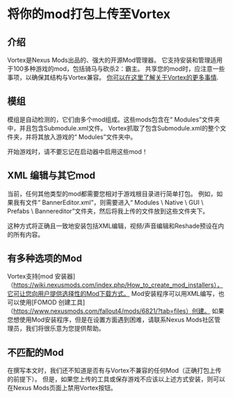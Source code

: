 # 将你的mod打包上传至Vortex

## 介绍
Vortex是Nexus Mods出品的、强大的开源Mod管理器。 它支持安装和管理适用于100多种游戏的mod，包括骑马与砍杀2：霸主。 共享您的mod时，应注意一些事项，以确保其结构与Vortex兼容。
 [你可以在这里了解关于Vortex的更多事情](https://nexusmods.com/about/vortex).


## 模组

模组是自动检测的，它们由多个mod组成。这些mods包含在“ Modules”文件夹中，并且包含Submodule.xml文件。 Vortex抓取了包含Submodule.xml的整个文件夹，并将其放入游戏的“ Modules”文件夹中。

开始游戏时，请不要忘记在启动器中启用这些mod！


## XML 编辑与其它mod

当前，任何其他类型的mod都需要您相对于游戏根目录进行简单打包。 例如，如果我有文件“ BannerEditor.xml”，则需要进入“ Modules \ Native \ GUI \ Prefabs \ Bannereditor”文件夹，然后将我上传的文件放到这些文件夹下。

这种方式将正确且一致地安装包括XML编辑，视频/声音编辑和Reshade预设在内的所有内容。


## 有多种选项的Mod

Vortex支持[mod 安装器]（https://wiki.nexusmods.com/index.php/How_to_create_mod_installers），它可让您向用户提供选择性的Mod下载方式。 Mod安装程序可以用XML编写，也可以使用[FOMOD 创建工具]（https://www.nexusmods.com/fallout4/mods/6821/?tab=files）创建。 如果您想使用Mod安装程序，但是在设置方面遇到困难，请联系Nexus Mods社区管理员，我们将很乐意为您提供帮助。


## 不匹配的Mod

在撰写本文时，我们还不知道是否有与Vortex不兼容的任何Mod（正确打包上传的前提下）。 但是，如果您上传的工具或保存游戏不应该以上述方式安装，则可以在Nexus Mods页面上禁用Vortex按钮。